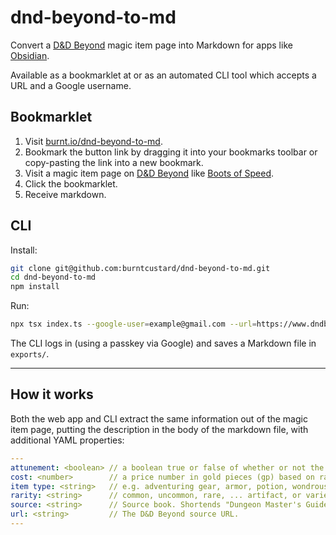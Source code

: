 # dnd-beyond-to-md

Convert a [D&D Beyond](https://www.dndbeyond.com/) magic item page into Markdown for apps like [Obsidian](https://obsidian.md/).

Available as a bookmarklet at or as an automated CLI tool which accepts a URL and a Google username.

## Bookmarklet

1. Visit [burnt.io/dnd-beyond-to-md](https://burnt.io/dnd-beyond-to-md/).
2. Bookmark the button link by dragging it into your bookmarks toolbar or copy-pasting the link into a new bookmark.
3. Visit a magic item page on [D&D Beyond](https://www.dndbeyond.com/) like [Boots of Speed](https://www.dndbeyond.com/magic-items/4589-boots-of-speed).
4. Click the bookmarklet.
5. Receive markdown.

## CLI

Install:

```bash
git clone git@github.com:burntcustard/dnd-beyond-to-md.git
cd dnd-beyond-to-md
npm install
```

Run:

```bash
npx tsx index.ts --google-user=example@gmail.com --url=https://www.dndbeyond.com/magic-items/4568-amulet-of-health
```

The CLI logs in (using a passkey via Google) and saves a Markdown file in `exports/`.

---

## How it works

Both the web app and CLI extract the same information out of the magic item page, putting the description in the body of the markdown file, with additional YAML properties:

```yaml
---
attunement: <boolean> // a boolean true or false of whether or not the item requires attunement.
cost: <number>        // a price number in gold pieces (gp) based on rarity, with consumables at half cost.
item type: <string>   // e.g. adventuring gear, armor, potion, wondrous item.
rarity: <string>      // common, uncommon, rare, ... artifact, or varies.
source: <string>      // Source book. Shortends "Dungeon Master's Guide" to just "DMG".
url: <string>         // The D&D Beyond source URL.
---
```
